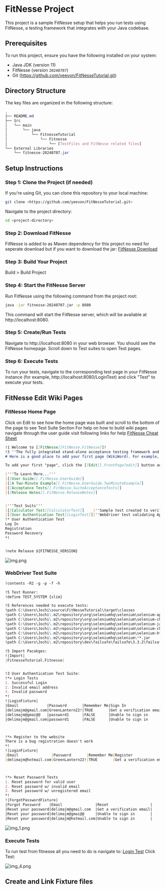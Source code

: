 # FitNesse Project

This project is a sample FitNesse setup that helps you run tests using FitNesse, a testing framework that integrates with your Java codebase.

## Prerequisites

To run this project, ensure you have the following installed on your system:

- Java JDK (version 11)
- FitNesse (version `20240707`)
- Git (https://github.com/yeevon/FitNesseTutorial.git)

## Directory Structure

The key files are organized in the following structure:
```css
.
├── README.md
├── Src
│   └── main
│       └── java
│           └── FitnesseTutorial
│               └── Fitnesse
│                   └── [TestFiles and FitNesse related files]
└── External Libraries
    └── fitnesse-20240707.jar
```

## Setup Instructions

### Step 1: Clone the Project (if needed)

If you're using Git, you can clone this repository to your local machine:

```bash
git clone <https://github.com/yeevon/FitNesseTutorial.git>
```
Navigate to the project directory:
```bash
cd <project-directory>
```

### Step 2: Download FitNesse
FitNesse is added to as Maven dependency for this project no need for seperate download but if you want to download the jar: [FitNesse Download](https://fitnesse.org/FitNesseDownload.html)

### Step 3: Build Your Project
Build > Build Project

### Step 4: Start the FitNesse Server
Run FitNesse using the following command from the project root:
```bash
java -jar fitnesse-20240707.jar -p 8080
```
This command will start the FitNesse server, which will be available at http://localhost:8080.

### Step 5: Create/Run Tests
Navigate to http://localhost:8080 in your web browser.
You should see the FitNesse homepage.
Scroll down to Test suites to open Test pages.

### Step 6: Execute Tests
To run your tests, navigate to the corresponding test page in your FitNesse instance (for example, http://localhost:8080/LoginTest) and click "Test" to execute your tests.

## FitNesse Edit Wiki Pages

### FitNesse Home Page
Click on Edit to see how the home page was built and scroll to the bottom of the page to see Test Suite Section
For help on how to build wiki pages navigate through the user guide visit following links for help
[FitNesse Cheat Sheet](https://fitnesse.org/FitNesse/UserGuide/QuickReferenceGuide.html)
```markdown
!1 Welcome to [[FitNesse][FitNesse.FitNesse]]!
!3 ''The fully integrated stand-alone acceptance testing framework and wiki.''
# Here is a good place to add your first page (WikiWord). For example, MyTopLevelApplicationPage

To add your first "page", click the [[Edit][.FrontPage?edit]] button and add a [[!-WikiWord-!][.FitNesse.UserGuide.FitNesseWiki.WikiWord]] to the page.

|'''To Learn More...'''                                                                                            |
|[[User Guide][.FitNesse.UserGuide]]                                   |''Answer the rest of your questions here.''|
|[[A Two-Minute Example][.FitNesse.UserGuide.TwoMinuteExample]]        |''A brief example. Read this one next.''   |
|[[Acceptance Tests][.FitNesse.SuiteAcceptanceTests]]                  |''FitNesse's suite of Acceptance Tests''   |
|[[Release Notes][.FitNesse.ReleaseNotes]]                             |''Find out about FitNesse's new features'' |


|'''Test Suits'''                                                                                            |
|[[Calculator Test][CalculatorTest]]    |''Sample test created to verify linkage with fixtures''|
|[[User Authentication Test][LoginTest]]|''Webdriver test validating Appain commmunity website''|
!* User Authentication Test
Log In
Registration
Password Recovery
*!


!note Release ${FITNESSE_VERSION}
```
![img.png](img.png)


### WebDriver Test Suite
```markdown
!contents -R2 -g -p -f -h

!5 Test Runner:
!define TEST_SYSTEM {slim}

!5 References needed to execute tests:
!path C:\Users\Jochi\source\FitNesseTutorial\target\classes
!path C:\Users\Jochi\.m2\repository\org\seleniumhq\selenium\selenium-api\4.25.0\selenium-api-4.25.0.jar
!path C:\Users\Jochi\.m2\repository\org\seleniumhq\selenium\selenium-chromium-driver\4.25.0\selenium-chromium-driver-4.25.0.jar
!path C:\Users\Jochi\.m2\repository\org\seleniumhq\selenium\selenium-java\4.25.0\selenium-java-4.25.0.jar
!path C:\Users\Jochi\.m2\repository\org\seleniumhq\selenium\selenium-chrome-driver\4.25.0\selenium-chrome-driver-4.25.0.jar
!path C:\Users\Jochi\.m2\repository\org\seleniumhq\selenium\selenium-http\4.25.0\selenium-http-4.25.0.jar
!path C:\Users\Jochi\.m2\repository\org\seleniumhq\selenium\**.jar
!path C:\Users\Jochi\.m2\repository\dev\failsafe\failsafe\3.3.2\failsafe-3.3.2.jar

!5 Import Pacakges:
!|Import|
|FitnesseTutorial.Fitnesse|


!3 User Authentication Test Suite:
!*> Login Tests
1. Successful Login
2. Invalid email address
3. Invalid password
*!
!|LoginFixture|
|Email             |Password       |Remember Me|Sign In                 |
|delimajm@gmail.com|GreenLantern22!|TRUE       |Get a verification email|
|delimajm@gmai@@   |password1      |FALSE      |Unable to sign in       |
|delimajm@gmail.com|password1      |FALSE      |Unable to sign in       |



!*> Register to the website
There is a bug registration doesn't work
*!
!|LoginFixture|
|Email               |Password       |Remember Me|Register                |
|delimajm@hotmail.com|GreenLantern22!|TRUE       |Get a verification email|



!*> Reset Password Tests
1. Reset password for valid user
2. Reset password w/ invalid email
3. Reset password w/ unregistered email
*!
!|ForgotPasswordFixture|
|Forgot Password    |Email               |Reset                   |
|Reset your password|delimajm@gmail.com  |Get a verification email|
|Reset your password|delimajm@gmai@@     |Unable to sign in       |
|Reset your password|delimajm@hotmail.com|Unable to sign in       |
```
![img_1.png](img_1.png)

### Execute Tests
To run test from fitnesse all you need to do is navigate to: [Login Test](localhost:8080\LoginTest) Click Test:

![img_4.png](img_4.png)

## Create and Link Fixture files